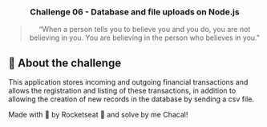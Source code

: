 <h3 align="center">
  Challenge 06 - Database and file uploads on Node.js
</h3>

<blockquote align="center">“When a person tells you to believe you and you do, you are not believing in you. You are believing in the person who believes in you."</blockquote>



## :rocket: About the challenge

This application stores incoming and outgoing financial transactions and allows the registration and listing of these transactions, in addition to allowing the creation of new records in the database by sending a csv file.


Made with 💜 by Rocketseat :wave: and solve by me Chacal!
